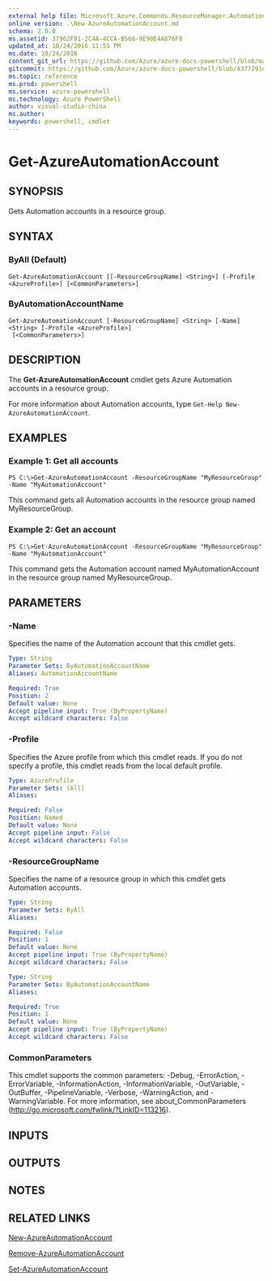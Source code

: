 ```yaml
---
external help file: Microsoft.Azure.Commands.ResourceManager.Automation.dll-Help.xml
online version: .\New-AzureAutomationAccount.md
schema: 2.0.0
ms.assetid: 37962F81-2C4A-4CCA-B566-9E90E4A876F8
updated_at: 10/24/2016 11:55 PM
ms.date: 10/24/2016
content_git_url: https://github.com/Azure/azure-docs-powershell/blob/master/azureps-cmdlets-docs/ResourceManager/AzureRM.Automation/v0.9.8/Get-AzureAutomationAccount.md
gitcommit: https://github.com/Azure/azure-docs-powershell/blob/4377291ee360e58e2c1c5d644155daf6a0279055/azureps-cmdlets-docs/ResourceManager/AzureRM.Automation/v0.9.8/Get-AzureAutomationAccount.md
ms.topic: reference
ms.prod: powershell
ms.service: azure-powershell
ms.technology: Azure PowerShell
author: visual-studio-china
ms.author: 
keywords: powershell, cmdlet
---
```


# Get-AzureAutomationAccount

## SYNOPSIS
Gets Automation accounts in a resource group.

## SYNTAX

### ByAll (Default)
```
Get-AzureAutomationAccount [[-ResourceGroupName] <String>] [-Profile <AzureProfile>] [<CommonParameters>]
```

### ByAutomationAccountName
```
Get-AzureAutomationAccount [-ResourceGroupName] <String> [-Name] <String> [-Profile <AzureProfile>]
 [<CommonParameters>]
```

## DESCRIPTION
The **Get-AzureAutomationAccount** cmdlet gets Azure Automation accounts in a resource group.

For more information about Automation accounts, type `Get-Help New-AzureAutomationAccount`.

## EXAMPLES

### Example 1: Get all accounts
```
PS C:\>Get-AzureAutomationAccount -ResourceGroupName "MyResourceGroup" -Name "MyAutomationAccount"
```

This command gets all Automation accounts in the resource group named MyResourceGroup.

### Example 2: Get an account
```
PS C:\>Get-AzureAutomationAccount -ResourceGroupName "MyResourceGroup" -Name "MyAutomationAccount"
```

This command gets the Automation account named MyAutomationAccount in the resource group named MyResourceGroup.

## PARAMETERS

### -Name
Specifies the name of the Automation account that this cmdlet gets.

```yaml
Type: String
Parameter Sets: ByAutomationAccountName
Aliases: AutomationAccountName

Required: True
Position: 2
Default value: None
Accept pipeline input: True (ByPropertyName)
Accept wildcard characters: False
```

### -Profile
Specifies the Azure profile from which this cmdlet reads.
If you do not specify a profile, this cmdlet reads from the local default profile.

```yaml
Type: AzureProfile
Parameter Sets: (All)
Aliases: 

Required: False
Position: Named
Default value: None
Accept pipeline input: False
Accept wildcard characters: False
```

### -ResourceGroupName
Specifies the name of a resource group in which this cmdlet gets Automation accounts.

```yaml
Type: String
Parameter Sets: ByAll
Aliases: 

Required: False
Position: 1
Default value: None
Accept pipeline input: True (ByPropertyName)
Accept wildcard characters: False
```

```yaml
Type: String
Parameter Sets: ByAutomationAccountName
Aliases: 

Required: True
Position: 1
Default value: None
Accept pipeline input: True (ByPropertyName)
Accept wildcard characters: False
```

### CommonParameters
This cmdlet supports the common parameters: -Debug, -ErrorAction, -ErrorVariable, -InformationAction, -InformationVariable, -OutVariable, -OutBuffer, -PipelineVariable, -Verbose, -WarningAction, and -WarningVariable. For more information, see about_CommonParameters (http://go.microsoft.com/fwlink/?LinkID=113216).

## INPUTS

## OUTPUTS

## NOTES

## RELATED LINKS

[New-AzureAutomationAccount](xref:ResourceManager/AzureRM.Automation/v0.9.8/New-AzureAutomationAccount.md)

[Remove-AzureAutomationAccount](xref:ResourceManager/AzureRM.Automation/v0.9.8/Remove-AzureAutomationAccount.md)

[Set-AzureAutomationAccount](xref:ResourceManager/AzureRM.Automation/v0.9.8/Set-AzureAutomationAccount.md)


